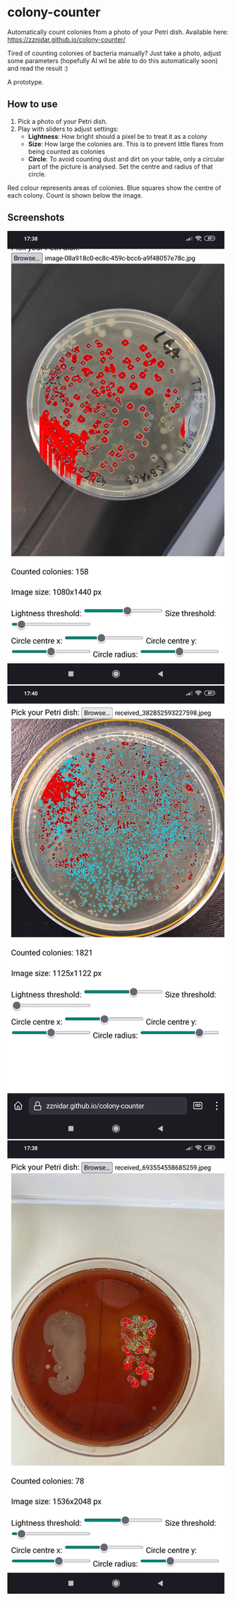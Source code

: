 # colony-counter
Automatically count colonies from a photo of your Petri dish. Available here: https://zznidar.github.io/colony-counter/  

Tired of counting colonies of bacteria manually? Just take a photo, adjust some parameters (hopefully AI wil be able to do this automatically soon) and read the result :)  

A prototype.

## How to use
1. Pick a photo of your Petri dish.
2. Play with sliders to adjust settings:
    * **Lightness**: How bright should a pixel be to treat it as a colony
    * **Size**: How large the colonies are. This is to prevent little flares from being counted as colonies
    * **Circle**: To avoid counting dust and dirt on your table, only a circular part of the picture is analysed. Set the centre and radius of that circle.

Red colour represents areas of colonies. Blue squares show the centre of each colony. Count is shown below the image. 

## Screenshots
![Demo 1](/screenshots/1.jpeg) ![Demo 2](/screenshots/2.jpeg) ![Demo 3](/screenshots/3.jpeg) 